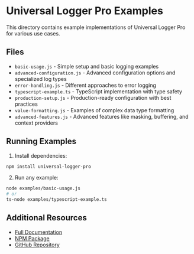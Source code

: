 # Universal Logger Pro Examples

This directory contains example implementations of Universal Logger Pro for various use cases.

## Files

- `basic-usage.js` - Simple setup and basic logging examples
- `advanced-configuration.js` - Advanced configuration options and specialized log types
- `error-handling.js` - Different approaches to error logging
- `typescript-example.ts` - TypeScript implementation with type safety
- `production-setup.js` - Production-ready configuration with best practices
- `value-formatting.js` - Examples of complex data type formatting
- `advanced-features.js` - Advanced features like masking, buffering, and context providers

## Running Examples

1. Install dependencies:
```bash
npm install universal-logger-pro
```

2. Run any example:
```bash
node examples/basic-usage.js
# or
ts-node examples/typescript-example.ts
```

## Additional Resources

- [Full Documentation](https://github.com/wizcreations7/universal-logger-pro#readme)
- [NPM Package](https://www.npmjs.com/package/universal-logger-pro)
- [GitHub Repository](https://github.com/wizcreations7/universal-logger-pro) 